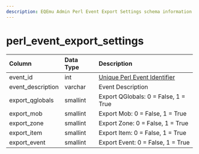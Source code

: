 ```yaml
---
description: EQEmu Admin Perl Event Export Settings schema information.
---
```


# perl\_event\_export\_settings

| Column | Data Type | Description |
| :--- | :--- | :--- |
| event\_id | int | [Unique Perl Event Identifier](https://eqemu.gitbook.io/quest-api/events) |
| event\_description | varchar | Event Description |
| export\_qglobals | smallint | Export QGlobals: 0 = False, 1 = True |
| export\_mob | smallint | Export Mob: 0 = False, 1 = True |
| export\_zone | smallint | Export Zone: 0 = False, 1 = True |
| export\_item | smallint | Export Item: 0 = False, 1 = True |
| export\_event | smallint | Export Event: 0 = False, 1 = True |

